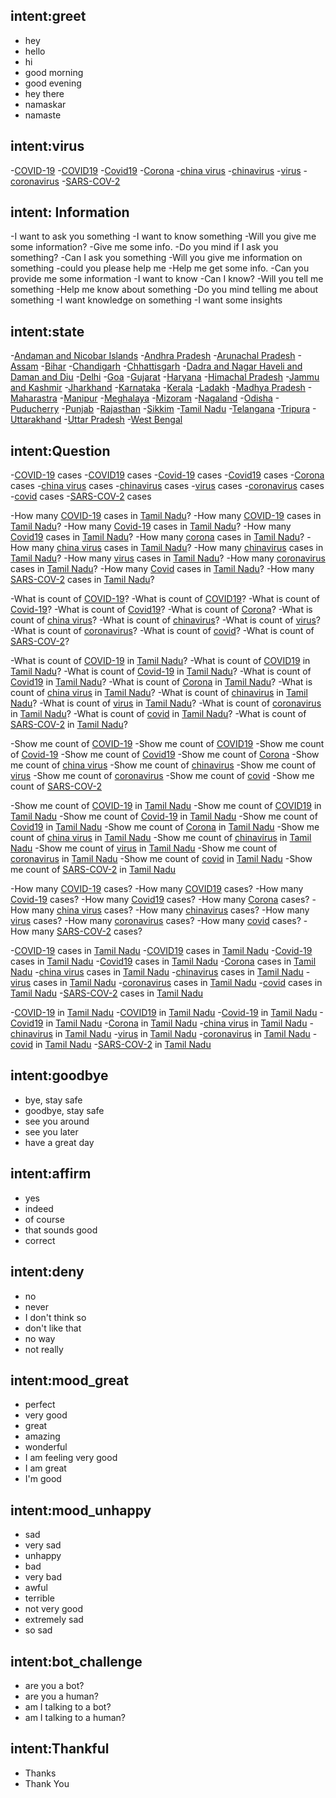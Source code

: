 ## intent:greet
- hey
- hello
- hi
- good morning
- good evening
- hey there
- namaskar
- namaste

## intent:virus
-[COVID-19](disease)
-[COVID19](disease)
-[Covid19](disease)
-[Corona](disease)
-[china virus](disease)
-[chinavirus](disease)
-[virus](disease)
-[coronavirus](disease)
-[SARS-COV-2](disease)

## intent: Information
-I want to ask you something
-I want to know something
-Will you give me some information?
-Give me some info.
-Do you mind if I ask you something?
-Can I ask you something
-Will you give me information on something
-could you please help me
-Help me get some info.
-Can you provide me some information
-I want to know
-Can I know?
-Will you tell me something
-Help me know about something
-Do you mind telling me about something
-I want knowledge on something 
-I want some insights

## intent:state
-[Andaman and Nicobar Islands](location)
-[Andhra Pradesh](location)
-[Arunachal Pradesh](location)
-[Assam](location)
-[Bihar](location)
-[Chandigarh](location)
-[Chhattisgarh](location)
-[Dadra and Nagar Haveli and Daman and Diu](location)
-[Delhi](location)
-[Goa](location)
-[Gujarat](location)
-[Haryana](location)
-[Himachal Pradesh](location)
-[Jammu and Kashmir](location)
-[Jharkhand](location)
-[Karnataka](location)
-[Kerala](location)
-[Ladakh](location)
-[Madhya Pradesh](location)
-[Maharastra](location)
-[Manipur](location)
-[Meghalaya](location)
-[Mizoram](location)
-[Nagaland](location)
-[Odisha](location)
-[Puducherry](location)
-[Punjab](location)
-[Rajasthan](location)
-[Sikkim](location)
-[Tamil Nadu](location)
-[Telangana](location)
-[Tripura](location)
-[Uttarakhand](location)
-[Uttar Pradesh](location)
-[West Bengal](location)

## intent:Question

-[COVID-19](disease) cases
-[COVID19](disease) cases
-[Covid-19](disease) cases
-[Covid19](disease) cases
-[Corona](disease) cases
-[china virus](disease) cases
-[chinavirus](disease) cases
-[virus](disease) cases
-[coronavirus](disease) cases
-[covid](disease) cases
-[SARS-COV-2](disease) cases

-How many [COVID-19](disease) cases in [Tamil Nadu](location)?
-How many [COVID-19](disease) cases in [Tamil Nadu](location)?
-How many [Covid-19](disease) cases in [Tamil Nadu](location)?
-How many [Covid19](disease) cases in [Tamil Nadu](location)?
-How many [corona](disease) cases in [Tamil Nadu](location)?
-How many [china virus](disease) cases in [Tamil Nadu](location)?
-How many [chinavirus](disease) cases in [Tamil Nadu](location)?
-How many [virus](disease) cases in [Tamil Nadu](location)?
-How many [coronavirus](disease) cases in [Tamil Nadu](location)?
-How many [Covid](disease) cases in [Tamil Nadu](location)?
-How many [SARS-COV-2](disease) cases in [Tamil Nadu](location)?

-What is count of [COVID-19](disease)?
-What is count of [COVID19](disease)?
-What is count of [Covid-19](disease)?
-What is count of [Covid19](disease)?
-What is count of [Corona](disease)?
-What is count of [china virus](disease)?
-What is count of [chinavirus](disease)?
-What is count of [virus](disease)?
-What is count of [coronavirus](disease)?
-What is count of [covid](disease)?
-What is count of [SARS-COV-2](disease)?

-What is count of [COVID-19](disease) in [Tamil Nadu](location)?
-What is count of [COVID19](disease) in [Tamil Nadu](location)?
-What is count of [Covid-19](disease) in [Tamil Nadu](location)?
-What is count of [Covid19](disease) in [Tamil Nadu](location)?
-What is count of [Corona](disease) in [Tamil Nadu](location)?
-What is count of [china virus](disease) in [Tamil Nadu](location)?
-What is count of [chinavirus](disease) in [Tamil Nadu](location)?
-What is count of [virus](disease) in [Tamil Nadu](location)?
-What is count of [coronavirus](disease) in [Tamil Nadu](location)?
-What is count of [covid](disease) in [Tamil Nadu](location)?
-What is count of [SARS-COV-2](disease) in [Tamil Nadu](location)?

-Show me count of [COVID-19](disease)
-Show me count of [COVID19](disease)
-Show me count of [Covid-19](disease)
-Show me count of [Covid19](disease)
-Show me count of [Corona](disease)
-Show me count of [china virus](disease)
-Show me count of [chinavirus](disease)
-Show me count of [virus](disease)
-Show me count of [coronavirus](disease)
-Show me count of [covid](disease)
-Show me count of [SARS-COV-2](disease)

-Show me count of [COVID-19](disease) in [Tamil Nadu](location)
-Show me count of [COVID19](disease) in [Tamil Nadu](location)
-Show me count of [Covid-19](disease) in [Tamil Nadu](location)
-Show me count of [Covid19](disease) in [Tamil Nadu](location)
-Show me count of [Corona](disease) in [Tamil Nadu](location)
-Show me count of [china virus](disease) in [Tamil Nadu](location)
-Show me count of [chinavirus](disease) in [Tamil Nadu](location)
-Show me count of [virus](disease) in [Tamil Nadu](location)
-Show me count of [coronavirus](disease) in [Tamil Nadu](location)
-Show me count of [covid](disease) in [Tamil Nadu](location)
-Show me count of [SARS-COV-2](disease) in [Tamil Nadu](location)

-How many [COVID-19](disease) cases?
-How many [COVID19](disease) cases?
-How many [Covid-19](disease) cases?
-How many [Covid19](disease) cases?
-How many [Corona](disease) cases?
-How many [china virus](disease) cases?
-How many [chinavirus](disease) cases?
-How many [virus](disease) cases?
-How many [coronavirus](disease) cases?
-How many [covid](disease) cases?
-How many [SARS-COV-2](disease) cases?

-[COVID-19](disease) cases in [Tamil Nadu](location)
-[COVID19](disease) cases in [Tamil Nadu](location)
-[Covid-19](disease) cases in [Tamil Nadu](location)
-[Covid19](disease) cases in [Tamil Nadu](location)
-[Corona](disease) cases in [Tamil Nadu](location)
-[china virus](disease) cases in [Tamil Nadu](location)
-[chinavirus](disease) cases in [Tamil Nadu](location)
-[virus](disease) cases in [Tamil Nadu](location)
-[coronavirus](disease) cases in [Tamil Nadu](location)
-[covid](disease) cases in [Tamil Nadu](location)
-[SARS-COV-2](disease) cases in [Tamil Nadu](location)


-[COVID-19](disease) in [Tamil Nadu](location)
-[COVID19](disease) in [Tamil Nadu](location)
-[Covid-19](disease) in [Tamil Nadu](location)
-[Covid19](disease) in [Tamil Nadu](location)
-[Corona](disease) in [Tamil Nadu](location)
-[china virus](disease) in [Tamil Nadu](location)
-[chinavirus](disease) in [Tamil Nadu](location)
-[virus](disease) in [Tamil Nadu](location)
-[coronavirus](disease) in [Tamil Nadu](location)
-[covid](disease) in [Tamil Nadu](location)
-[SARS-COV-2](disease) in [Tamil Nadu](location)


## intent:goodbye
- bye, stay safe
- goodbye, stay safe
- see you around
- see you later
- have a great day

## intent:affirm
- yes
- indeed
- of course
- that sounds good
- correct

## intent:deny
- no
- never
- I don't think so
- don't like that
- no way
- not really

## intent:mood_great
- perfect
- very good
- great
- amazing
- wonderful
- I am feeling very good
- I am great
- I'm good

## intent:mood_unhappy
- sad
- very sad
- unhappy
- bad
- very bad
- awful
- terrible
- not very good
- extremely sad
- so sad

## intent:bot_challenge
- are you a bot?
- are you a human?
- am I talking to a bot?
- am I talking to a human?

## intent:Thankful
- Thanks
- Thank You
